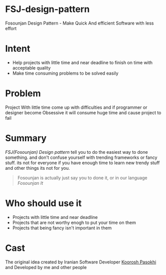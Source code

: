 # FSJ-design-pattern
Fosounjan Design Pattern - Make Quick And efficient Software with less effort


# Intent

* Help projects with little time and near deadline to finish on time with acceptable quality
* Make time consuming problems to be solved easily

# Problem

Project With little time come up with difficulties and if programmer or designer become Obsessive it will consume huge time and cause project to fail

# Summary
*FSJ(Fosounjan) Design pattern* tell you to do the easiest way to done something. and don't confuse yourself with trending frameworks or fancy stuff. 
its not for everyone if you have enough time to learn new trendy stuff and other things its not for you.

> Fosounjan is actually just say you to done it, or in our language *Fosounjan It*

# Who should use it
* Projects with little time and near deadline
* Projects that are not worthy enogh to put your time on them
* Projects that being fancy isn't important in them


# Cast
The original idea created by Iranian Software Developer [Koorosh Pasokhi](http://github.com/kpasokhi) and Developed by me and other people

